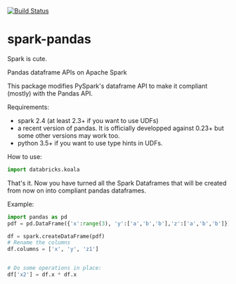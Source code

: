 [![Build Status](https://travis-ci.com/databricks/spark-pandas.svg?token=Rzzgd1itxsPZRuhKGnhD&branch=master)](https://travis-ci.com/databricks/spark-pandas)

# spark-pandas
Spark is cute.

Pandas dataframe APIs on Apache Spark

This package modifies PySpark's dataframe API to 
make it compliant (mostly) with the Pandas API.

Requirements:
 - spark 2.4 (at least 2.3+ if you want to use UDFs)
 - a recent version of pandas. It is officially developped against 0.23+ but some other versions may work too.
 - python 3.5+ if you want to use type hints in UDFs.

How to use:

```py
import databricks.koala
```

That's it. Now you have turned all the Spark Dataframes 
that will be created from now on into compliant pandas 
dataframes.

Example:

```py
import pandas as pd
pdf = pd.DataFrame({'x':range(3), 'y':['a','b','b'],'z':['a','b','b']})

df = spark.createDataFrame(pdf)
# Rename the columns
df.columns = ['x', 'y', 'z1']


# Do some operations in place:
df['x2'] = df.x * df.x
```
